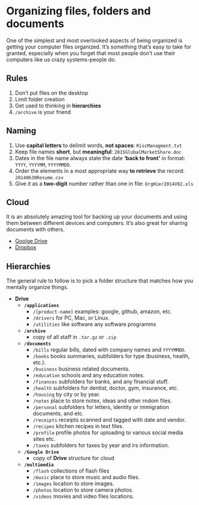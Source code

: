 # Organizing files, folders and documents

One of the simplest and most overlooked aspects of being organized is getting your computer files organized. It’s something that’s easy to take for granted, especially when you forget that most people don’t use their computers like us crazy systems-people do.

## Rules

1. Don’t put files on the desktop
2. Limit folder creation
3. Get used to thinking in **hierarchies**
4. `/archive` is your friend

## Naming

1. Use **capital letters** to delimit words, **not spaces**: `RiscManagment.txt`
2. Keep file names **short**, but **meaningful**: `2015GlobalMarketShare.doc` 
3. Dates in the file name always state the date **‘back to front’** in format: `YYYY`, `YYYYMM`, `YYYYMMDD`. 
4. Order the elements in a most appropriate way **to retrieve** the record: `20140630Resume.csv`
5. Give it as a **two-digit** number rather than one in file: `OrgHier2014V02.xls`

## Cloud

It is an absolutely amazing tool for backing up your documents and using them between different devices and computers. It’s also great for sharing documents with others.

- [Goolge Drive](https://www.google.com/drive/)
- [Dropbox](https://www.dropbox.com/)

## Hierarchies

The general rule to follow is to pick a folder structure that matches how you mentally organize things.

- **Drive**
  - **`/applications`**
    - `/[product-name]` examples: google, github, amazon, etc.
    - `/drivers` for PC, Mac, or Linux.
    - `/utilities` like software any software programms
  - **`/archive`** 
    - copy of all staff in `.tar.gz` or `.zip` 
  - **`/documents`**
    - `/bills` regular bills, dated with company names and `YYYYMMDD`.
    - `/books` books summaries, subfolders for type (business, health, etc.).
    - `/business` business related documents.
    - `/education` schools and any education notes.
    - `/finances` subfolders for banks, and any financial stuff.
    - `/health` subfolders for dentist, doctor, gym, insurance, etc.
    - `/housing` by city or by year.
    - `/notes` place to store notex, ideas and other rndom files.
    - `/personal` subfolders for letters, identity or immigration documents,  and etc.
    - `/receipts` receipts scanned and tagged with date and vendor.
    - `/recipes` kitchen recipes in text files.
    - `/profile` profile photos for uploading to various social media sites etc.
    - `/taxes` subfolders for taxes by year and irs information.
  - **`/Google Drive`**
    - copy of **Drive** structure for cloud
  - **`/multimedia`**
    - `/flash` collections of flash files
    - `/music` place to store music and audio files.
    - `/images` location to store images.
    - `/photos` location to store camera photos.
    - `/videos` movies and video files locations.
